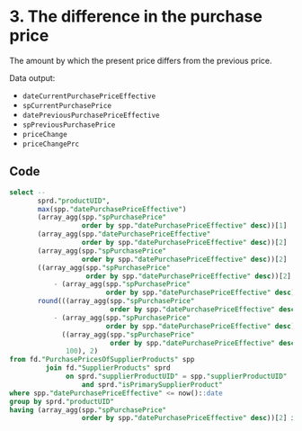 # 3. The difference in the purchase price

The amount by which the present price differs from the previous price.

Data output:

- `dateCurrentPurchasePriceEffective`
- `spCurrentPurchasePrice`
- `datePreviousPurchasePriceEffective`
- `spPreviousPurchasePrice`
- `priceChange`
- `priceChangePrc`

## Code

```sql
select --
       sprd."productUID",
       max(spp."datePurchasePriceEffective")                                 as "dateCurrentPurchasePriceEffective",
       (array_agg(spp."spPurchasePrice"
                  order by spp."datePurchasePriceEffective" desc))[1]        as "spCurrentPurchasePrice",
       (array_agg(spp."datePurchasePriceEffective"
                  order by spp."datePurchasePriceEffective" desc))[2]        as "datePreviousPurchasePriceEffective",
       (array_agg(spp."spPurchasePrice"
                  order by spp."datePurchasePriceEffective" desc))[2]        as "spPreviousPurchasePrice",
       ((array_agg(spp."spPurchasePrice"
                   order by spp."datePurchasePriceEffective" desc))[2]
           - (array_agg(spp."spPurchasePrice"
                        order by spp."datePurchasePriceEffective" desc))[1]) as "priceChange",
       round(((array_agg(spp."spPurchasePrice"
                         order by spp."datePurchasePriceEffective" desc))[2]
           - (array_agg(spp."spPurchasePrice"
                        order by spp."datePurchasePriceEffective" desc))[1]) /
             ((array_agg(spp."spPurchasePrice"
                         order by spp."datePurchasePriceEffective" desc))[2] /
              100), 2)                                                       as "priceChangePrc"
from fd."PurchasePricesOfSupplierProducts" spp
         join fd."SupplierProducts" sprd
              on sprd."supplierProductUID" = spp."supplierProductUID"
                  and sprd."isPrimarySupplierProduct"
where spp."datePurchasePriceEffective" <= now()::date
group by sprd."productUID"
having (array_agg(spp."spPurchasePrice"
                  order by spp."datePurchasePriceEffective" desc))[2] is not null;
```

